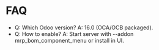 # FAQ

- Q: Which Odoo version? A: 16.0 (OCA/OCB packaged).
- Q: How to enable? A: Start server with --addon mrp_bom_component_menu or install in UI.
